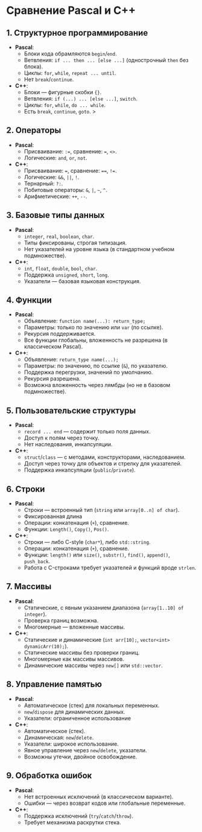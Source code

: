 # Сравнение Pascal и C++
## 1. Структурное программирование 

- **Pascal**: 
  - Блоки кода обрамляются `begin`/`end`. 
  - Ветвления: `if ... then ... [else ...]` (однострочный `then` без блока). 
  - Циклы: `for`, `while`, `repeat ... until`. 
  - Нет `break`/`continue`. 
- **C++**: 
  - Блоки — фигурные скобки `{}`. 
  - Ветвления: `if (...) ... [else ...]`, `switch`.
  - Циклы: `for`, `while`, `do ... while`. 
  - Есть `break`, `continue`, `goto`. > 
## 2. Операторы

- **Pascal**: 
  - Присваивание: `:=`, сравнение: `=`, `<>`.
  - Логические: `and`, `or`, `not`.
- **C++**: 
  - Присваивание: `=`, сравнение: `==`, `!=`.
  - Логические: `&&`, `||`, `!`. 
  - Тернарный: `?:`.
  - Побитовые операторы: `&`, `|`, `~`, `^`.
  - Арифметические: `++`, `--`. 
## 3. Базовые типы данных 

- **Pascal**: 
  - `integer`, `real`, `boolean`, `char`. 
  - Типы фиксированы, строгая типизация. 
  - Нет указателей на уровне языка (в стандартном учебном подмножестве). 
- **C++**: 
  - `int`, `float`, `double`, `bool`, `char`.
  - Поддержка `unsigned`, `short`, `long`. 
  - Указатели — базовая языковая конструкция. 
## 4. Функции 

- **Pascal**: 
  - Объявление: `function name(...): return_type;` 
  - Параметры: только по значению или `var` (по ссылке).
  - Рекурсия поддерживается. 
  - Все функции глобальны, вложенность не разрешена (в классическом Pascal). 
- **C++**: 
  - Объявление: `return_type name(...);` 
  - Параметры: по значению, по ссылке (`&`), по указателю. 
  - Поддержка перегрузки, значений по умолчанию. 
  - Рекурсия разрешена. 
  - Возможна вложенность через лямбды (но не в базовом подмножестве). 
## 5. Пользовательские структуры 

- **Pascal**: 
  - `record ... end` — содержит только поля данных. 
  - Доступ к полям через точку. 
  - Нет наследования, инкапсуляции. 
- **C++**: 
  - `struct`/`class` — с методами, конструкторами, наследованием. 
  - Доступ через точку для объектов и стрелку для указателей.
  - Поддержка инкапсуляции (`public`/`private`). 
## 6. Строки 

- **Pascal**: 
  - Строки — встроенный тип (`string` или `array[0..n] of char`). 
  - Фиксированная длина
  - Операции: конкатенация (`+`), сравнение. 
  - Функции: `Length()`, `Copy()`, `Pos()`.
- **C++**: 
  - Строки — либо C-style (`char*`), либо `std::string`. 
  - Операции: конкатенация (`+`), сравнение. 
  - Функции: `length()` или `size()`, `substr()`, `find()`, `append()`, `push_back`.
  - Работа с C-строками требует указателей и функций вроде `strlen`. 
## 7. Массивы 

- **Pascal**: 
  - Статические, с явным указанием диапазона (`array[1..10] of integer`). 
  - Проверка границ возможна. 
  - Многомерные — вложенные массивы. 
- **C++**: 
  - Статические и динамические (`int arr[10];`, `vector<int> dynamicArr(10);`). 
  - Статические массивы без проверки границ.
  - Многомерные как массивы массивов. 
  - Динамические массивы через `new[]` или `std::vector`. 
## 8. Управление памятью 

- **Pascal**: 
  - Автоматическое (стек) для локальных переменных. 
  - `new`/`dispose` для динамических данных. 
  - Указатели: ограниченное использование
- **C++**: 
  - Автоматическое (стек).
  - Динамическая: `new`/`delete`.
  - Указатели: широкое использование.
  - Явное управление через `new`/`delete`, указатели. 
  - Возможны утечки, двойное освобождение. 
## 9. Обработка ошибок 

- **Pascal**: 
  - Нет встроенных исключений (в классическом варианте). 
  - Ошибки — через возврат кодов или глобальные переменные. 
- **C++**: 
  - Поддержка исключений (`try`/`catch`/`throw`). 
  - Требует механизма раскрутки стека. 
